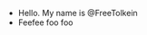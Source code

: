 - Hello. My name is @FreeTolkein
- Feefee foo foo
<!---
FreeTolkein/FreeTolkein is a ✨ special ✨ repository because its `README.md` (this file) appears on your GitHub profile.
You can click the Preview link to take a look at your changes.
--->
